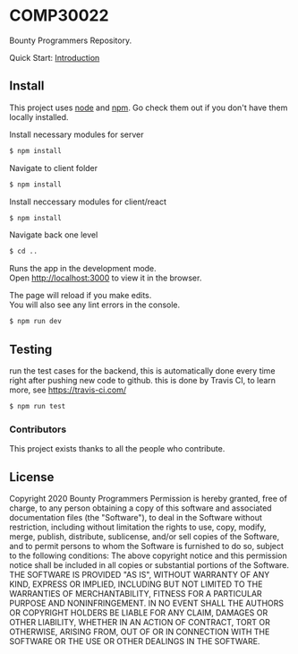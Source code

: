 # COMP30022

Bounty Programmers Repository.

Quick Start: [Introduction](doc/instruction.pdf)

## Install

This project uses [node](http://nodejs.org) and [npm](https://npmjs.com). Go check them out if you don't have them locally installed.

Install necessary modules for server

```sh
$ npm install
```
Navigate to client folder

```sh
$ npm install
```
Install neccessary modules for client/react 

```sh
$ npm install
```
Navigate back one level
```sh
$ cd ..
```
Runs the app in the development mode.<br />
Open [http://localhost:3000](http://localhost:3000) to view it in the browser.

The page will reload if you make edits.<br />
You will also see any lint errors in the console.

```sh
$ npm run dev
```

## Testing

run the test cases for the backend, this is automatically done every time right after pushing new code to github.
this is done by Travis CI, to learn more, see https://travis-ci.com/

```sh
$ npm run test
```

### Contributors

This project exists thanks to all the people who contribute. 



## License

Copyright 2020 Bounty Programmers
Permission is hereby granted, free of charge, to any person obtaining a copy of this software and associated documentation files (the "Software"), to deal in the Software without restriction, including without limitation the rights to use, copy, modify, merge, publish, distribute, sublicense, and/or sell copies of the Software, and to permit persons to whom the Software is furnished to do so, subject to the following conditions:
The above copyright notice and this permission notice shall be included in all copies or substantial portions of the Software.
THE SOFTWARE IS PROVIDED "AS IS", WITHOUT WARRANTY OF ANY KIND, EXPRESS OR IMPLIED, INCLUDING BUT NOT LIMITED TO THE WARRANTIES OF MERCHANTABILITY, FITNESS FOR A PARTICULAR PURPOSE AND NONINFRINGEMENT. IN NO EVENT SHALL THE AUTHORS OR COPYRIGHT HOLDERS BE LIABLE FOR ANY CLAIM, DAMAGES OR OTHER LIABILITY, WHETHER IN AN ACTION OF CONTRACT, TORT OR OTHERWISE, ARISING FROM, OUT OF OR IN CONNECTION WITH THE SOFTWARE OR THE USE OR OTHER DEALINGS IN THE SOFTWARE.
